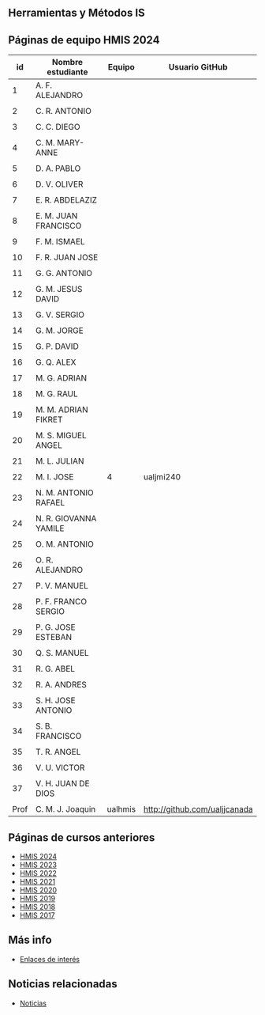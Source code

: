 ## Herramientas y Métodos IS

## Páginas de equipo HMIS 2024

| id | Nombre estudiante | Equipo | Usuario GitHub |
|----|--------------------|--------|----------------| 
| 1	 | 	A. F. ALEJANDRO	 |  |  |
| | | | |
| 2	 | 	C. R. ANTONIO	 |  |  |
| | | | |
| 3	 | 	C. C. DIEGO	 |  |  |
| | | | |
| 4	 | 	C. M. MARY-ANNE	 |  |  |
| | | | |
| 5	 | 	D. A. PABLO	 |  |  |
| | | | |
| 6	 | 	D. V. OLIVER	 |  |  |
| | | | |
| 7	 | 	E. R. ABDELAZIZ	 |  |  |
| | | | |
| 8	 | 	E. M. JUAN FRANCISCO	 |  |  |
| | | | |
| 9	 | 	F. M. ISMAEL	 |  |  |
| | | | |
| 10	 | 	F. R. JUAN JOSE	 |  |  |
| | | | |
| 11	 | 	G. G. ANTONIO	 |  |  |
| | | | |
| 12	 | 	G. M. JESUS DAVID	 |  |  |
| | | | |
| 13	 | 	G. V. SERGIO	 |  |  |
| | | | |
| 14	 | 	G. M. JORGE	 |  |  |
| | | | |
| 15	 | 	G. P. DAVID	 |  |  |
| | | | |
| 16	 | 	G. Q. ALEX	 |  |  |
| | | | |
| 17	 | 	M. G. ADRIAN	 |  |  |
| | | | |
| 18	 | 	M. G. RAUL	 |  |  |
| | | | |
| 19	 | 	M. M. ADRIAN FIKRET	 |  |  |
| | | | |
| 20	 | 	M. S. MIGUEL ANGEL	 |  |  |
| | | | |
| 21	 | 	M. L. JULIAN	 |  |  |
| | | | |
| 22	 | 	M. I. JOSE	 | 4 | ualjmi240 |
| | | | |
| 23	 | 	N. M. ANTONIO RAFAEL	 |  |  |
| | | | |
| 24	 | 	N. R. GIOVANNA YAMILE	 |  |  |
| | | | |
| 25	 | 	O. M. ANTONIO	 |  |  |
| | | | |
| 26	 | 	O. R. ALEJANDRO	 |  |  |
| | | | |
| 27	 | 	P. V. MANUEL	 |  |  |
| | | | |
| 28	 | 	P. F. FRANCO SERGIO	 |  |  |
| | | | |
| 29	 | 	P. G. JOSE ESTEBAN	 |  |  |
| | | | |
| 30	 | 	Q. S. MANUEL	 |  |  |
| | | | |
| 31	 | 	R. G. ABEL	 |  |  |
| | | | |
| 32	 | 	R. A. ANDRES	 |  |  |
| | | | |
| 33	 | 	S. H. JOSE ANTONIO	 |  |  |
| | | | |
| 34	 | 	S. B. FRANCISCO	 |  |  |
| | | | |
| 35	 | 	T. R. ANGEL	 |  |  |
| | | | |
| 36	 | 	V. U. VICTOR	 |  |  |
| | | | |
| 37	 | 	V. H. JUAN DE DIOS	 |  |  |
| | | | |
Prof | C. M. J. Joaquin | ualhmis | http://github.com/ualjjcanada  |


## Páginas de cursos anteriores
* [HMIS 2024](index2024.md)
* [HMIS 2023](index2023.md)
* [HMIS 2022](index2022.md)
* [HMIS 2021](index2021.md)
* [HMIS 2020](index2020.md)
* [HMIS 2019](index2019.md)
* [HMIS 2018](index2018.md)
* [HMIS 2017](index2017.md)

## Más info
* [Enlaces de interés](enlaces.md)


## Noticias relacionadas
* [Noticias](noticias.md)
